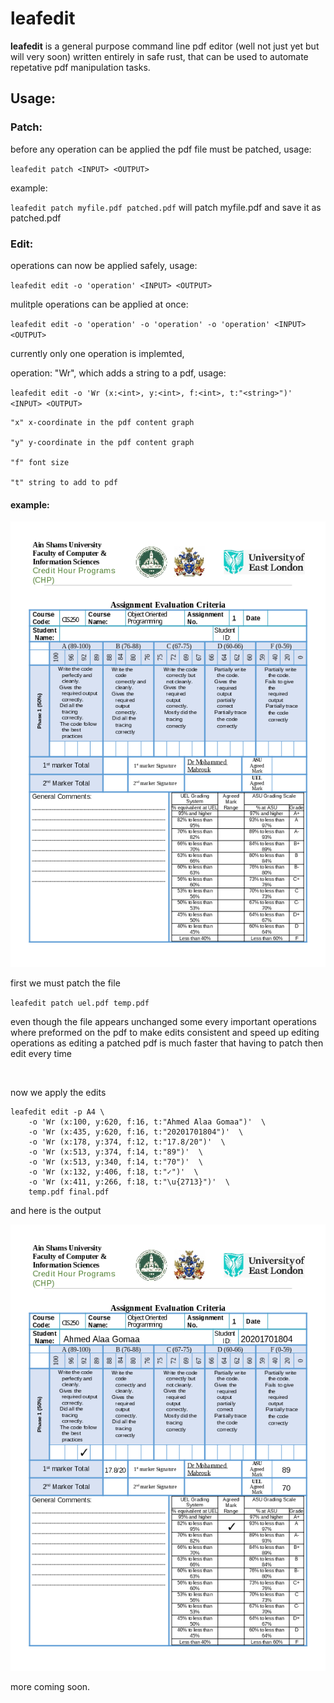 
# leafedit
**leafedit** 
is a general purpose command line pdf editor (well not just yet but will very soon) written entirely in safe rust, that can be used to automate repetative pdf manipulation tasks.

## Usage:
### Patch:
before any operation can be applied the pdf file must be patched, usage:

`leafedit patch <INPUT> <OUTPUT>`

example:

`leafedit patch myfile.pdf patched.pdf` will patch myfile.pdf and save it as patched.pdf

### Edit:
operations can now be applied safely, usage:

`leafedit edit -o 'operation' <INPUT> <OUTPUT>`

mulitple operations can be applied at once:

`leafedit edit -o 'operation' -o 'operation' -o 'operation' <INPUT> <OUTPUT>`

currently only one operation is implemted,

operation: "Wr", which adds a string to a pdf, usage:

`leafedit edit -o 'Wr (x:<int>, y:<int>, f:<int>, t:"<string>")' <INPUT> <OUTPUT>`
```
"x" x-coordinate in the pdf content graph

"y" y-coordinate in the pdf content graph

"f" font size

"t" string to add to pdf
```
#### example:

![pdf before Wr](images/uel_patched.png)

first we must patch the file

`leafedit patch uel.pdf temp.pdf`

even though the file appears unchanged
some every important operations where preformed on the pdf
to make edits consistent and speed up editing operations
as editing a patched pdf is much faster that having to patch then edit every time

   

now we apply the edits
```
leafedit edit -p A4 \
	-o 'Wr (x:100, y:620, f:16, t:"Ahmed Alaa Gomaa")'  \
	-o 'Wr (x:435, y:620, f:16, t:"20201701804")'  \
	-o 'Wr (x:178, y:374, f:12, t:"17.8/20")'  \
	-o 'Wr (x:513, y:374, f:14, t:"89")'  \
	-o 'Wr (x:513, y:340, f:14, t:"70")'  \
	-o 'Wr (x:132, y:406, f:18, t:"✓")'  \
	-o 'Wr (x:411, y:266, f:18, t:"\u{2713}")'  \
	temp.pdf final.pdf
```

and here is the output

![pdf after Wr](images/uel_patched_and_edited.png)

more coming  soon.
